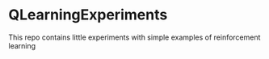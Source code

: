 # QLearningExperiments
This repo contains little experiments with simple examples of reinforcement learning
